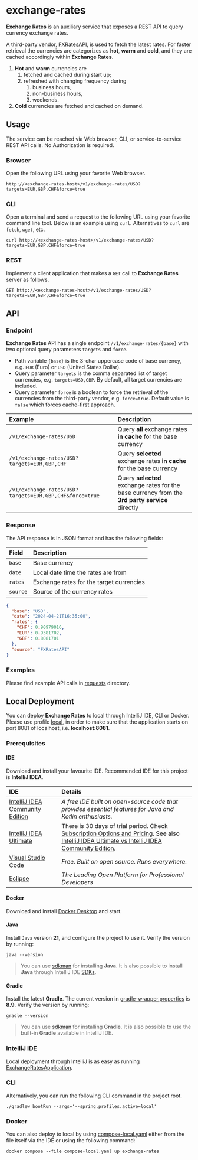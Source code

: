 # exchange-rates

**Exchange Rates** is an auxiliary service that exposes a REST API to query currency exchange rates.

A third-party vendor, [FXRatesAPI](https://fxratesapi.com/docs/endpoints/latest-exchange-rates),
is used to fetch the latest rates. For faster retrieval the currencies are categorizes as
**hot**, **warm** and **cold**, and they are cached accordingly within **Exchange Rates**.

1. **Hot** and **warm** currencies are
    1. fetched and cached during start up;
    2. refreshed with changing frequency during
        1. business hours,
        2. non-business hours,
        3. weekends.
2. **Cold** currencies are fetched and cached on demand.

## Usage

The service can be reached via Web browser, CLI, or service-to-service REST API calls.
No Authorization is required.

### Browser

Open the following URL using your favorite Web browser.

```text
http://<exchange-rates-host>/v1/exchange-rates/USD?targets=EUR,GBP,CHF&force=true
```

### CLI

Open a terminal and send a request to the following URL using your favorite command line tool.
Below is an example using `curl`. Alternatives to `curl` are `fetch`, `wget`, etc.

```shell
curl http://<exchange-rates-host>/v1/exchange-rates/USD?targets=EUR,GBP,CHF&force=true
```

### REST

Implement a client application that makes a `GET` call to **Exchange Rates** server as follows.

```http request
GET http://<exchange-rates-host>/v1/exchange-rates/USD?targets=EUR,GBP,CHF&force=true
```

## API

### Endpoint

**Exchange Rates** API has a single endpoint `/v1/exchange-rates/{base}` with
two optional query parameters `targets` and `force`.

- Path variable `{base}` is the 3-char uppercase code of base currency, e.g. `EUR` (Euro) or `USD` (United States
  Dollar).
- Query parameter `targets` is the comma separated list of target currencies, e.g. `targets=USD,GBP`. By default, all
  target currencies are included.
- Query parameter `force` is a boolean to force the retrieval of the currencies from the third-party vendor,
  e.g. `force=true`. Default value is `false` which forces cache-first approach.

| Example                                                 | Description                                                                                     |
|:--------------------------------------------------------|:------------------------------------------------------------------------------------------------|
| `/v1/exchange-rates/USD`                                | Query **all** exchange rates **in cache** for the base currency                                 |
| `/v1/exchange-rates/USD?targets=EUR,GBP,CHF`            | Query **selected** exchange rates **in cache** for the base currency                            |
| `/v1/exchange-rates/USD?targets=EUR,GBP,CHF&force=true` | Query **selected** exchange rates for the base currency from the **3rd party service** directly |

### Response

The API response is in JSON format and has the following fields:

| Field    | Description                              |
|:---------|:-----------------------------------------|
| `base`   | Base currency                            |
| `date`   | Local date time the rates are from       |
| `rates`  | Exchange rates for the target currencies |
| `source` | Source of the currency rates             |

```json
{
  "base": "USD",
  "date": "2024-04-21T16:35:00",
  "rates": {
    "CHF": 0.90979016,
    "EUR": 0.9381702,
    "GBP": 0.8081701
  },
  "source": "FXRatesAPI"
}
```

### Examples

Please find example API calls in [requests](requests) directory.

## Local Deployment

You can deploy  **Exchange Rates** to local through IntelliJ IDE, CLI or Docker.
Please use profile [local](src/main/resources/application-local.yaml),
in order to make sure that the application starts on
port 8081 of localhost, i.e. **localhost:8081**.

### Prerequisites

#### IDE

Download and install your favourite IDE. Recommended IDE for this project is **IntelliJ IDEA**.

| IDE                                                                        | Details                                                                                                                                                                                                                                                          |
|:---------------------------------------------------------------------------|:-----------------------------------------------------------------------------------------------------------------------------------------------------------------------------------------------------------------------------------------------------------------|
| [IntelliJ IDEA Community Edition](https://www.jetbrains.com/idea/download) | _A free IDE built on open-source code that provides essential features for Java and Kotlin enthusiasts._                                                                                                                                                         |
| [IntelliJ IDEA Ultimate](https://www.jetbrains.com/idea/download)          | There is 30 days of trial period. Check [Subscription Options and Pricing](https://www.jetbrains.com/idea/buy). See also [IntelliJ IDEA Ultimate vs IntelliJ IDEA Community Edition](https://www.jetbrains.com/products/compare/?product=idea&product=idea-ce).  |
| [Visual Studio Code](https://code.visualstudio.com)                        | _Free. Built on open source. Runs everywhere._                                                                                                                                                                                                                   |
| [Eclipse](https://www.eclipse.org/downloads)                               | _The Leading Open Platform for Professional Developers_                                                                                                                                                                                                          |

#### Docker

Download and install [Docker Desktop](https://www.docker.com/products/docker-desktop) and start.

#### Java

Install `Java` version **21**, and configure the project to use it.
Verify the version by running:

```shell
java --version
```

> You can use [sdkman](https://sdkman.io) for installing **Java**.
> It is also possible to install **Java** through IntelliJ IDE
> [SDKs](https://www.jetbrains.com/help/idea/sdk.html#change-project-sdk).

#### Gradle

Install the latest **Gradle**.
The current version in [gradle-wrapper.properties](./gradle/wrapper/gradle-wrapper.properties) is **8.9**.
Verify the version by running:

```shell
gradle --version
```

> You can use [sdkman](https://sdkman.io) for installing **Gradle**.
> It is also possible to use the built-in **Gradle** available in IntelliJ IDE.

### IntelliJ IDE

Local deployment through IntelliJ is as easy as running
[ExchangeRatesApplication](/src/main/java/org/keilstein/exchangerates/ExchangeRatesApplication.java).

### CLI

Alternatively, you can run the following CLI command in the project root.

```shell
./gradlew bootRun --args='--spring.profiles.active=local'
```

### Docker

You can also deploy to local by using [compose-local.yaml](compose-local.yaml)
either from the file itself via the IDE or using the following command:

```shell
docker compose --file compose-local.yaml up exchange-rates
```
